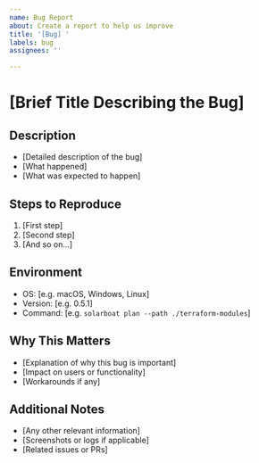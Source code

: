 ```yaml
---
name: Bug Report
about: Create a report to help us improve
title: '[Bug] '
labels: bug
assignees: ''

---
```


# [Brief Title Describing the Bug]

## Description
- [Detailed description of the bug]
- [What happened]
- [What was expected to happen]

## Steps to Reproduce
1. [First step]
2. [Second step]
3. [And so on...]

## Environment
- OS: [e.g. macOS, Windows, Linux]
- Version: [e.g. 0.5.1]
- Command: [e.g. `solarboat plan --path ./terraform-modules`]

## Why This Matters
- [Explanation of why this bug is important]
- [Impact on users or functionality]
- [Workarounds if any]

## Additional Notes
- [Any other relevant information]
- [Screenshots or logs if applicable]
- [Related issues or PRs]
